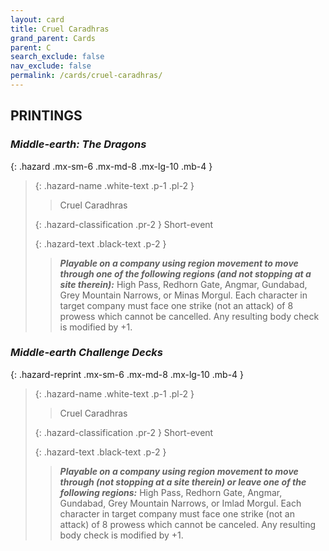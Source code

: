 ```yaml
---
layout: card
title: Cruel Caradhras
grand_parent: Cards
parent: C
search_exclude: false
nav_exclude: false
permalink: /cards/cruel-caradhras/
---
```


## PRINTINGS


### _Middle-earth: The Dragons_

{: .hazard .mx-sm-6 .mx-md-8 .mx-lg-10 .mb-4 }
> {: .hazard-name .white-text .p-1 .pl-2 }
> > <div class="hazard-mp"></div>
> > <div class="card-name">Cruel Caradhras</div>
>
> {: .hazard-classification .pr-2 }
> Short-event
>
> {: .hazard-text .black-text .p-2 }
> > ***Playable on a company using region movement to move through one of the following regions (and not stopping at a site therein):*** High Pass, Redhorn Gate, Angmar, Gundabad, Grey Mountain Narrows, or Minas Morgul. Each character in target company must face one strike (not an attack) of 8 prowess which cannot be cancelled. Any resulting body check is modified by +1. 
>

### _Middle-earth Challenge Decks_

{: .hazard-reprint .mx-sm-6 .mx-md-8 .mx-lg-10 .mb-4 }
> {: .hazard-name .white-text .p-1 .pl-2 }
> > <div class="hazard-mp"></div>
> > <div class="card-name">Cruel Caradhras</div>
>
> {: .hazard-classification .pr-2 }
> Short-event
>
> {: .hazard-text .black-text .p-2 }
> > ***Playable on a company using region movement to move through (not stopping at a site therein) or leave one of the following regions:*** High Pass, Redhorn Gate, Angmar, Gundabad, Grey Mountain Narrows, or Imlad Morgul. Each character in target company must face one strike (not an attack) of 8 prowess which cannot be canceled. Any resulting body check is modified by +1. 
>
